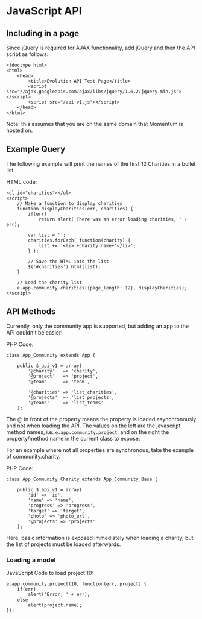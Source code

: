 # JavaScript API

## Including in a page

Since jQuery is required for AJAX functionality, add jQuery and then the API script as follows:

    <!doctype html>
    <html>
        <head>
            <title>Evolution API Test Page</title>
            <script src="//ajax.googleapis.com/ajax/libs/jquery/1.6.2/jquery.min.js"></script>
            <script src="/api-v1.js"></script>
        </head>
    </html>
    
Note: this assumes that you are on the same domain that Momentum is hosted on.

## Example Query

The following example will print the names of the first 12 Charities in a bullet list.

HTML code:

    <ul id="charities"></ul>
    <script>
        // Make a function to display charities
        function displayCharities(err, charities) {
            if(err)
                return alert('There was an error loading charities, ' + err);
            
            var list = '';
            charities.forEach( function(charity) {
                list += '<li>'+charity.name+'</li>';
            } );
            
            // Save the HTML into the list
            $('#charities').html(list);
        }
        
        // Load the charity list
        e.app.community.charities({page_length: 12}, displayCharities);
    </script>
    
## API Methods

Currently, only the community app is supported, but adding an app to the API couldn't be easier!

PHP Code:

    class App_Community extends App {
    
        public $_api_v1 = array(
            '@charity'   => 'charity',
            '@project'   => 'project',
            '@team'      => 'team',
            
            '@charities' => 'list_charities',
            '@projects'  => 'list_projects',
            '@teams'     => 'list_teams'
        );
    
The @ in front of the property means the property is loaded asynchronously and not when loading the API.
The values on the left are the javascript method names, i.e. `e.app.community.project`, and on the right
the property/method name in the current class to expose.

For an example where not all properties are aynchronous, take the example of community.charity.

PHP Code:

    class App_Community_Charity extends App_Community_Base {
    
        public $_api_v1 = array(
            'id' => 'id',
            'name' => 'name',
            'progress' => 'progress',
            'target' => 'target',
            'photo' => 'photo_url',
            '@projects' => 'projects'
        );

Here, basic information is exposed immediately when loading a charity, but the list of projects must be loaded afterwards.

### Loading a model

JavaScript Code to load project 10:

    e.app.community.project(10, function(err, project) {
        if(err)
            alert('Error, ' + err);
        else
            alert(project.name);
    });
